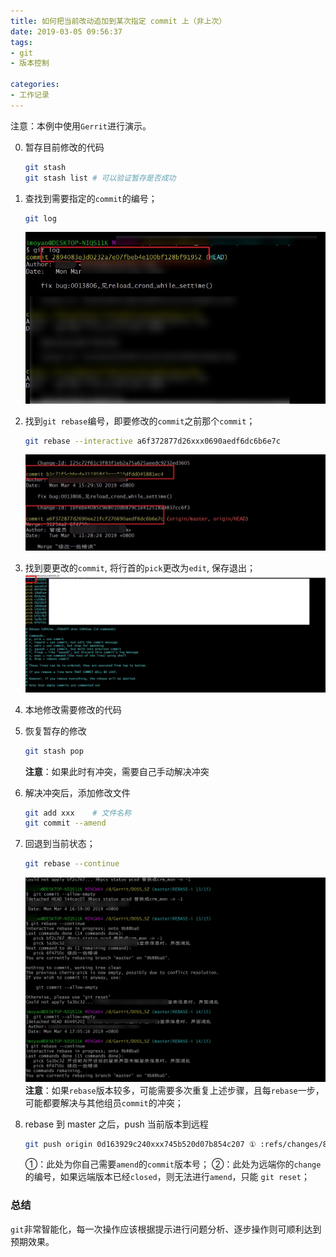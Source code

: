 ```yaml
---
title: 如何把当前改动追加到某次指定 commit 上（非上次）
date: 2019-03-05 09:56:37
tags:
- git
- 版本控制

categories:
- 工作记录
---
```

注意：本例中使用`Gerrit`进行演示。

0. 暂存目前修改的代码
    ```bash
    git stash
    git stash list # 可以验证暂存是否成功
    ```
1. 查找到需要指定的`commit`的编号；
    ```bash
    git log
    ```
    ![rebase](/images/snipaste_20190305_123504.jpg) 
2. 找到`git rebase`编号，即要修改的`commit`之前那个`commit`；
    ```bash
    git rebase --interactive a6f372877d26xxx0690aedf6dc6b6e7c
    ```
    ![rebase](/images/InsertPic_C032-11-05-09-52-53.jpg)   
3. 找到要更改的`commit`, 将行首的`pick`更改为`edit`, 保存退出；   
    ![pick2edit](/images/InsertPic_36EE-11-05-09-52-53.jpg)    
4. 本地修改需要修改的代码

5. 恢复暂存的修改
    ```bash
    git stash pop 
    ```
    **注意**：如果此时有冲突，需要自己手动解决冲突
6. 解决冲突后，添加修改文件
    ```bash
    git add xxx    # 文件名称
    git commit --amend
    ```
7. 回退到当前状态；
    ```bash
    git rebase --continue
    ```
    ![pick2edit](/images/Catch-11-05-09-52-53.jpg)  
    **注意**：如果`rebase`版本较多，可能需要多次重复上述步骤，且每`rebase`一步，可能都要解决与其他组员`commit`的冲突；
8. rebase 到 master 之后，push 当前版本到远程
    ```bash
    git push origin 0d163929c240xxx745b520d07b854c207 ① :refs/changes/8xxx4 ②
    ```
    ①：此处为你自己需要`amend`的`commit`版本号；
    ②：此处为远端你的`change`的编号，如果远端版本已经`closed`，则无法进行`amend`，只能 `git reset`；

### 总结

`git`非常智能化，每一次操作应该根据提示进行问题分析、逐步操作则可顺利达到预期效果。